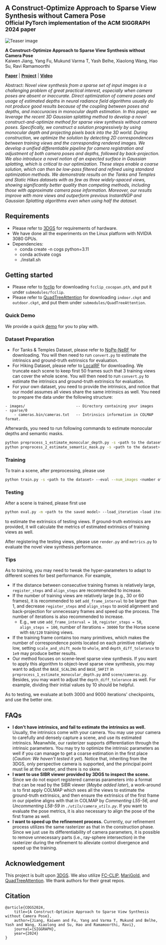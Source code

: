 ## A Construct-Optimize Approach to Sparse View Synthesis without Camera Pose <br><sub>Official PyTorch implementation of the ACM SIGGRAPH 2024 paper</sub>

![Teaser image](./docs/teaser.jpg)

**A Construct-Optimize Approach to Sparse View Synthesis without Camera Pose**<br>
Kaiwen Jiang, Yang Fu, Mukund Varma T, Yash Belhe, Xiaolong Wang, Hao Su, Ravi Ramamoorthi<br>

[**Paper**](https://arxiv.org/abs/2405.03659) | [**Project**](https://raymondjiangkw.github.io/cogs.github.io/) | [**Video**](https://www.youtube.com/watch?v=0wqQnHD1R6Q)

Abstract: *Novel view synthesis from a sparse set of input images is a challenging problem of great practical interest, especially when camera poses are absent or inaccurate. Direct optimization of camera poses and usage of estimated depths in neural radiance field algorithms usually do not produce good results because of the coupling between poses and depths, and inaccuracies in monocular depth estimation. In this paper, we leverage the recent 3D Gaussian splatting method to develop a novel construct-and-optimize method for sparse view synthesis without camera poses. Specifically, we construct a solution progressively by using monocular depth and projecting pixels back into the 3D world. During construction, we optimize the solution by detecting 2D correspondences between training views and the corresponding rendered images. We develop a unified differentiable pipeline for camera registration and adjustment of both camera poses and depths, followed by back-projection. We also introduce a novel notion of an expected surface in Gaussian splatting, which is critical to our optimization. These steps enable a coarse solution, which can then be low-pass filtered and refined using standard optimization methods. We demonstrate results on the Tanks and Temples and Static Hikes datasets with as few as three widely-spaced views, showing significantly better quality than competing methods, including those with approximate camera pose information. Moreover, our results improve with more views and outperform previous InstantNGP and Gaussian Splatting algorithms even when using half the dataset.*

## Requirements
- Please refer to [3DGS](https://github.com/graphdeco-inria/gaussian-splatting/) for requirements of hardware.
- We have done all the experiments on the Linux platform with NVIDIA 3080 GPUs.
- Dependencies:
    - conda create -n cogs python=3.11
    - conda activate cogs
    - ./install.sh

## Getting started
- Please refer to [fcclip](https://github.com/bytedance/fc-clip) for downloading `fcclip_cocopan.pth`, and put it under `submodules/fcclip`.
- Please refer to [QuadTreeAttention](https://github.com/Tangshitao/QuadTreeAttention) for downloading `indoor.ckpt` and `outdoor.ckpt`, and put them under `submodules/QuadTreeAttention`.

### Quick Demo
We provide a quick [demo](./demo.ipynb) for you to play with.

### Dataset Preparation
- For Tanks & Temples Dataset, please refer to [NoPe-NeRF](https://github.com/ActiveVisionLab/nope-nerf/) for downloading. You will then need to run `convert.py` to estimate the intrinsics and ground-truth extrinsics for evaluation.
- For Hiking Dataset, please refer to [LocalRF](https://github.com/facebookresearch/localrf) for downloading. We truncate each scene to keep first 50 frames such that 3 training views can cover the whole scene. You will then need to run `convert.py` to estimate the intrinsics and ground-truth extrinsics for evaluation.
- For your own dataset, you need to provide the intrinsics, and notice that our model assumes all views share the same intrinsics as well. You need to prepare the data under the following structure:
```
- images/                       -- Directory containing your images
- sparse/0
    - cameras.bin/cameras.txt   -- Intrinsics information in COLMAP format.
```

Afterwards, you need to run following commands to estimate monocular depths and semantic masks.
```bash
python preprocess_1_estimate_monocular_depth.py -s <path to the dataset>
python preprocess_2_estimate_semantic_mask.py -s <path to the dataset>
```
### Training
To train a scene, after preprocessing, please use
```bash
python train.py -s <path to the dataset> --eval --num_images <number of trainig views>
```

### Testing
After a scene is trained, please first use
```bash
python eval.py -m <path to the saved model> --load_iteration <load iteration>
```
to estimate the extrinsics of testing views. If ground-truth extrinsics are provided, it will calculate the metrics of estimated extrinsics of training views as well.

After registering the testing views, please use `render.py` and `metrics.py` to evaluate the novel view synthesis performance.

### Tips
As to training, you may need to tweak the hyper-parameters to adapt to different scenes for best performance. For example, 
- If the distance between consecutive training frames is relatively large, `register_steps` and `align_steps` are recommended to increase.
- If the number of training views are relatively large (e.g., 30 or 60 frames), it is recommended to set `add_frame_interval` to be larger than 1, and decrease `register_steps` and `align_steps` to avoid alignment and back-projection for unnecessary frames and speed up the process. The number of iterations is also recommended to increase.
    - E.g., we use `add_frame_interval = 10`, `register_steps = 50`, `align_steps = 100`, number of iterations `= 30000` for the Horse scene with `60/120` training views.
- If the training frame contains too many primitives, which makes the number of correspondence points located on each primitive relatively low, setting `scale_and_shift_mode` to `whole`, and `depth_diff_tolerance` to `1e9` may produce better results.
- Our method focuses on scene-level sparse view synthesis. If you want to apply this algorithm to object-level sparse view synthesis, you may want to adjust the `BASE_SCALING` and `BASE_SHFIT` in `preprocess_1_estimate_monocular_depth.py` and `scene/cameras.py`. Besides, you may want to adjust the `depth_diff_tolerance` as well. For example, dividing their initial values by 10 should be helpful.

As to testing, we evaluate at both 3000 and 9000 iterations' checkpoints, and use the better one.

## FAQs
- **I don't have intrinsics, and fail to estimate the intrinsics as well.** Usually, the intrinsics come with your camera. You may use your camera to carefully and densely capture a scene, and use its estimated intrinsics. Meanwhile, our rasterizer supports differentiation through the intrinsic parameters. You may try to optimize the intrinsic parameters as well if you can manage to get a coarse estimation in the first place (*Caution: We haven't tested it yet*). Notice that, inheriting from the 3DGS, only perspective camera is supported, and the principal point must lie at the center, and there is no skew.
- **I want to use SIBR viewer provided by 3DGS to inspect the scene.** Since we do not export registered cameras parameters into a format that can be read by the SIBR viewer (*Maybe added later*), a work-around is to first apply COLMAP which sees all the views to estimate the ground-truth extrinsics, and then ensure the extrinsics of the first frame in our pipeline aligns with that in COLMAP by *Commenting L55-56, and Uncommenting L58-59 in `./utils/camera_utils.py`*. If you want to evaluate the pose metrics, it is also necessary to align the pose of the first frame as well.
- **I want to speed up the refinement process.** Currently, our refinement process utilizes the same rasterizer as that in the construction phase. Since we just use its differentiability of camera parameters, it is possible to remove unnecessary parts (i.e., ray-sphere intersection) in the rasterizer during the refinement to alleviate control divergence and speed up the training.

## Acknowledgement
This project is built upon [3DGS](https://github.com/graphdeco-inria/gaussian-splatting/). We also utilize [FC-CLIP](https://github.com/bytedance/fc-clip), [MariGold](https://github.com/prs-eth/marigold), and [QuadTreeAttention](https://github.com/Tangshitao/QuadTreeAttention). We thank authors for their great repos.

## Citation
```
@article{COGS2024,
    title={A Construct-Optimize Approach to Sparse View Synthesis without Camera Pose},
    author={Jiang, Kaiwen and Fu, Yang and Varma T, Mukund and Belhe, Yash and Wang, Xiaolong and Su, Hao and Ramamoorthi, Ravi},
    journal={SIGGRAPH},
    year={2024}
}
```